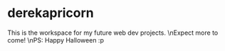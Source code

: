 # derekapricorn
This is the workspace for my future web dev projects. \nExpect more to come! \nPS: Happy Halloween :p

